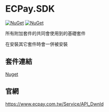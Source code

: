 # ECPay.SDK

[![NuGet](https://img.shields.io/nuget/v/ECPay.SDK.svg)](https://www.nuget.org/packages/ECPay.SDK)
[![NuGet](https://img.shields.io/nuget/dt/ECPay.SDK.svg)](https://www.nuget.org/packages/ECPay.SDK)

所有附加套件的共同會使用到的基礎套件

在安裝其它套件時會一併被安裝

## 套件連結

[Nuget](https://www.nuget.org/packages/ECPay.SDK)

## 官網

https://www.ecpay.com.tw/Service/API_Dwnld